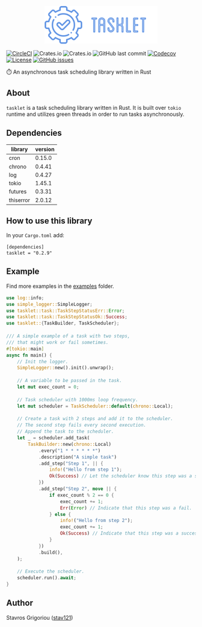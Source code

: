<p align="center">
    <img src="tasklet-logo.png">
</p>

[![CircleCI](https://img.shields.io/circleci/build/github/stav121/tasklet?style=for-the-badge&logo=circleci)](https://circleci.com/gh/stav121/tasklet)
![Crates.io](https://img.shields.io/crates/d/tasklet?style=for-the-badge&color=blue&logo=owncloud)
![Crates.io](https://img.shields.io/crates/v/tasklet?style=for-the-badge&color=orange&logo=rust)
![GitHub last commit](https://img.shields.io/github/last-commit/stav121/tasklet?style=for-the-badge&color=purple&logo=git&logoColor=white)
[![Codecov](https://img.shields.io/codecov/c/github/stav121/tasklet?style=for-the-badge&logo=codecov&logoColor=white)](https://codecov.io/gh/stav121/tasklet)
[![License](https://img.shields.io/github/license/stav121/tasklet?style=for-the-badge&color=lightgrey&logo=amazoniam&logoColor=white)](https://github.com/stav121/tasklet/blob/main/LICENSE)
[![GitHub issues](https://img.shields.io/github/issues/stav121/tasklet?style=for-the-badge&color=yellow&logo=github)](https://github.com/stav121/tasklet/issues)

⏱️ An asynchronous task scheduling library written in Rust

## About

`tasklet` is a task scheduling library written in Rust. It is built over `tokio` runtime and utilizes green threads
in order to run tasks asynchronously.

## Dependencies

| library   | version |
|-----------|---------|
| cron      | 0.15.0  |
| chrono    | 0.4.41  |
| log       | 0.4.27  |
| tokio     | 1.45.1  |
| futures   | 0.3.31  |
| thiserror | 2.0.12  |

## How to use this library

In your `Cargo.toml` add:

```
[dependencies]
tasklet = "0.2.9"
```

## Example

Find more examples in the [examples](/examples) folder.

```rust
use log::info;
use simple_logger::SimpleLogger;
use tasklet::task::TaskStepStatusErr::Error;
use tasklet::task::TaskStepStatusOk::Success;
use tasklet::{TaskBuilder, TaskScheduler};

/// A simple example of a task with two steps,
/// that might work or fail sometimes.
#[tokio::main]
async fn main() {
    // Init the logger.
    SimpleLogger::new().init().unwrap();

    // A variable to be passed in the task.
    let mut exec_count = 0;

    // Task scheduler with 1000ms loop frequency.
    let mut scheduler = TaskScheduler::default(chrono::Local);

    // Create a task with 2 steps and add it to the scheduler.
    // The second step fails every second execution.
    // Append the task to the scheduler.
    let _ = scheduler.add_task(
        TaskBuilder::new(chrono::Local)
            .every("1 * * * * * *")
            .description("A simple task")
            .add_step("Step 1", || {
                info!("Hello from step 1");
                Ok(Success) // Let the scheduler know this step was a success.
            })
            .add_step("Step 2", move || {
                if exec_count % 2 == 0 {
                    exec_count += 1;
                    Err(Error) // Indicate that this step was a fail.
                } else {
                    info!("Hello from step 2");
                    exec_count += 1;
                    Ok(Success) // Indicate that this step was a success.
                }
            })
            .build(),
    );

    // Execute the scheduler.
    scheduler.run().await;
}
```

## Author

Stavros Grigoriou ([stav121](github.com/stav121))
